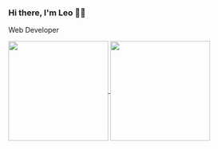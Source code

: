 ### Hi there, I'm Leo :technologist:
Web Developer

<!--
**leotran20/leotran20** is a ✨ _special_ ✨ repository because its `README.md` (this file) appears on your GitHub profile.

Here are some ideas to get you started:

- 🔭 I’m currently working on ...
- 🌱 I’m currently learning ...
- 👯 I’m looking to collaborate on ...
- 🤔 I’m looking for help with ...
- 💬 Ask me about ...
- 📫 How to reach me: ...
- 😄 Pronouns: ...
- ⚡ Fun fact: ...
-->

<a href="https://github-readme-stats-git-master-leotran20.vercel.app/">
  <img height=200  align="center" src="https://github-readme-stats-git-master-leotran20.vercel.app/api?username=leotran20&&show_icons=true&&theme=radical" />
</a>
<a href="https://github-readme-stats-git-master-leotran20.vercel.app/">
  <img height=200  align="center" src="https://github-readme-stats-git-master-leotran20.vercel.app/api/top-langs/?username=leotran20&layout=compact" />
</a>
